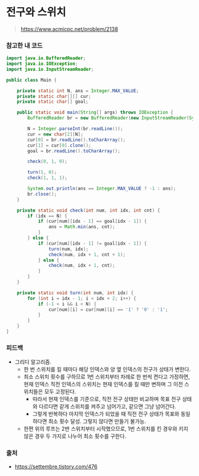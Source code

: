 # 전구와 스위치

> https://www.acmicpc.net/problem/2138

### 참고한 내 코드

```java
import java.io.BufferedReader;
import java.io.IOException;
import java.io.InputStreamReader;

public class Main {

    private static int N, ans = Integer.MAX_VALUE;
    private static char[][] cur;
    private static char[] goal;

    public static void main(String[] args) throws IOException {
        BufferedReader br = new BufferedReader(new InputStreamReader(System.in));

        N = Integer.parseInt(br.readLine());
        cur = new char[2][N];
        cur[0] = br.readLine().toCharArray();
        cur[1] = cur[0].clone();
        goal = br.readLine().toCharArray();

        check(0, 1, 0);

        turn(1, 0);
        check(1, 1, 1);

        System.out.println(ans == Integer.MAX_VALUE ? -1 : ans);
        br.close();
    }

    private static void check(int num, int idx, int cnt) {
        if (idx == N) {
            if (cur[num][idx - 1] == goal[idx - 1]) {
                ans = Math.min(ans, cnt);
            }
        } else {
            if (cur[num][idx - 1] != goal[idx - 1]) {
                turn(num, idx);
                check(num, idx + 1, cnt + 1);
            } else {
                check(num, idx + 1, cnt);
            }
        }
    }

    private static void turn(int num, int idx) {
        for (int i = idx - 1; i < idx + 2; i++) {
            if (-1 < i && i < N) {
                cur[num][i] = cur[num][i] == '1' ? '0' : '1';
            }
        }
    }
}
```

### 피드백

- 그리디 알고리즘.
    - 한 번 스위치를 킬 때마다 해당 인덱스와 양 옆 인덱스의 전구가 상태가 변한다.
    - 최소 스위치 횟수를 구하므로 1번 스위치부터 차례로 한 번씩 켠다고 가정하면, 현재 인덱스 직전 인덱스의 스위치는 현재 인덱스를 킬 때만 변하며 그 이전 스위치들은 모두 고정된다.
        - 따라서 현재 인덱스를 기준으로, 직전 전구 상태만 비교하며 목표 전구 상태와 다르다면 같게 스위치를 켜주고 넘어가고, 같으면 그냥 넘어간다.
        - 그렇게 반복하다 마지막 인덱스가 되었을 때 직전 전구 상태가 목표와 동일하다면 최소 횟수 달성. 그렇지 않다면 만들기 불가능.
    - 한편 위의 루프는 2번 스위치부터 시작했으므로, 1번 스위치를 킨 경우와 키지 않은 경우 두 가지로 나누어 최소 횟수를 구한다.

### 출처

- https://settembre.tistory.com/476